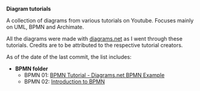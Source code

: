 **Diagram tutorials**

A collection of diagrams from various tutorials on Youtube. Focuses mainly on UML, BPMN and Archimate.

All the diagrams were made with [diagrams.net](https://github.com/jgraph/drawio) as I went through these tutorials. Credits are to be attributed to the respective tutorial creators.

As of the date of the last commit, the list includes:

- **BPMN folder**
    + BPMN 01: [BPMN Tutorial - Diagrams.net BPMN Example](https://youtu.be/_MzTijsoSe8)
    + BPMN 02: [Introduction to BPMN](https://youtu.be/NzKrwmO0ICA)
